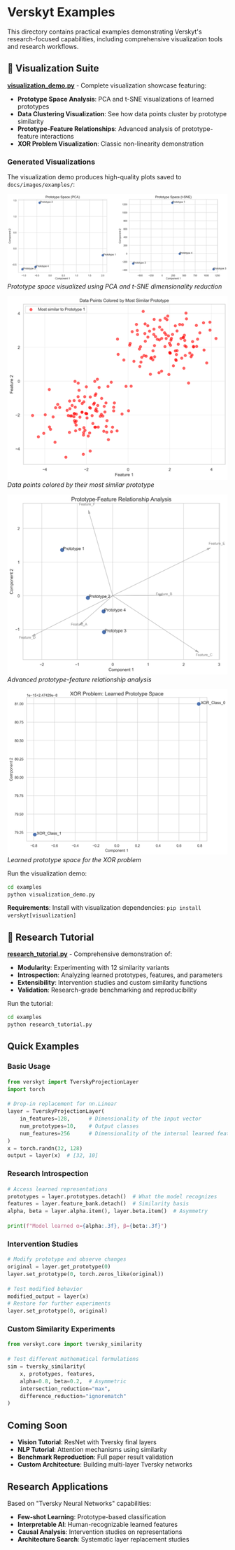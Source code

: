 # Verskyt Examples

This directory contains practical examples demonstrating Verskyt's research-focused capabilities, including comprehensive visualization tools and research workflows.

## 🎨 Visualization Suite

**[visualization_demo.py](visualization_demo.py)** - Complete visualization showcase featuring:
- **Prototype Space Analysis**: PCA and t-SNE visualizations of learned prototypes
- **Data Clustering Visualization**: See how data points cluster by prototype similarity  
- **Prototype-Feature Relationships**: Advanced analysis of prototype-feature interactions
- **XOR Problem Visualization**: Classic non-linearity demonstration

### Generated Visualizations

The visualization demo produces high-quality plots saved to `docs/images/examples/`:

![Prototype Space Analysis](../docs/images/examples/visualization_demo_prototype_space.png)
*Prototype space visualized using PCA and t-SNE dimensionality reduction*

![Data Clustering](../docs/images/examples/visualization_demo_data_clustering.png)  
*Data points colored by their most similar prototype*

![Prototype-Feature Analysis](../docs/images/examples/visualization_demo_prototype_features.png)
*Advanced prototype-feature relationship analysis*

![XOR Prototypes](../docs/images/examples/visualization_demo_xor_prototypes.png)
*Learned prototype space for the XOR problem*

Run the visualization demo:
```bash
cd examples
python visualization_demo.py
```

**Requirements**: Install with visualization dependencies: `pip install verskyt[visualization]`

## 🔬 Research Tutorial

**[research_tutorial.py](research_tutorial.py)** - Comprehensive demonstration of:
- **Modularity**: Experimenting with 12 similarity variants
- **Introspection**: Analyzing learned prototypes, features, and parameters
- **Extensibility**: Intervention studies and custom similarity functions
- **Validation**: Research-grade benchmarking and reproducibility

Run the tutorial:
```bash
cd examples
python research_tutorial.py
```

## Quick Examples

### Basic Usage
```python
from verskyt import TverskyProjectionLayer
import torch

# Drop-in replacement for nn.Linear
layer = TverskyProjectionLayer(
    in_features=128,      # Dimensionality of the input vector
    num_prototypes=10,    # Output classes
    num_features=256      # Dimensionality of the internal learned feature space (Ω)
)
x = torch.randn(32, 128)
output = layer(x)  # [32, 10]
```

### Research Introspection
```python
# Access learned representations
prototypes = layer.prototypes.detach()  # What the model recognizes
features = layer.feature_bank.detach()  # Similarity basis
alpha, beta = layer.alpha.item(), layer.beta.item()  # Asymmetry

print(f"Model learned α={alpha:.3f}, β={beta:.3f}")
```

### Intervention Studies
```python
# Modify prototype and observe changes
original = layer.get_prototype(0)
layer.set_prototype(0, torch.zeros_like(original))

# Test modified behavior
modified_output = layer(x)
# Restore for further experiments
layer.set_prototype(0, original)
```

### Custom Similarity Experiments
```python
from verskyt.core import tversky_similarity

# Test different mathematical formulations
sim = tversky_similarity(
    x, prototypes, features,
    alpha=0.8, beta=0.2,  # Asymmetric
    intersection_reduction="max",
    difference_reduction="ignorematch"
)
```

## Coming Soon

- **Vision Tutorial**: ResNet with Tversky final layers
- **NLP Tutorial**: Attention mechanisms using similarity
- **Benchmark Reproduction**: Full paper result validation
- **Custom Architecture**: Building multi-layer Tversky networks

## Research Applications

Based on "Tversky Neural Networks" capabilities:
- **Few-shot Learning**: Prototype-based classification
- **Interpretable AI**: Human-recognizable learned features
- **Causal Analysis**: Intervention studies on representations
- **Architecture Search**: Systematic layer replacement studies
